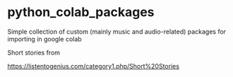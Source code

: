 # python_colab_packages
Simple collection of custom (mainly music and audio-related) packages for importing in google colab


Short stories from

https://listentogenius.com/category1.php/Short%20Stories